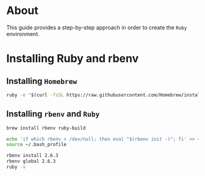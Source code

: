 # About

This guide provides a step-by-step approach in order to create the `Ruby` environment.

# Installing Ruby and rbenv

## Installing `Homebrew`

```bash
ruby -e "$(curl -fsSL https://raw.githubusercontent.com/Homebrew/install/master/install)"
```

## Installing `rbenv` and `Ruby`

```bash
brew install rbenv ruby-build

echo 'if which rbenv > /dev/null; then eval "$(rbenv init -)"; fi' >> ~/.bash_profile
source ~/.bash_profile

rbenv install 2.6.3
rbenv global 2.6.3
ruby -v
```